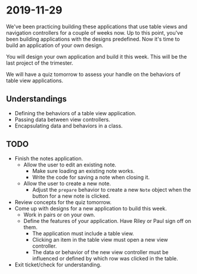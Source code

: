 # 2019-11-29

We've been practicing building these applications that use table views and navigation controllers for a couple of weeks now. Up to this point, you've been building applications with the designs predefined. Now it's time to build an application of your own design.

You will design your own application and build it this week. This will be the last project of the trimester.

We will have a quiz tomorrow to assess your handle on the behaviors of table view applications.

## Understandings

- Defining the behaviors of a table view application.
- Passing data between view controllers.
- Encapsulating data and behaviors in a class.

## TODO

- Finish the notes application.
  - Allow the user to edit an existing note.
    - Make sure loading an existing note works.
    - Write the code for saving a note when closing it.
  - Allow the user to create a new note.
    - Adjust the `prepare` behavior to create a new `Note` object when the button for a new note is clicked.
- Review concepts for the quiz tomorrow.
- Come up with designs for a new application to build this week.
  - Work in pairs or on your own.
  - Define the features of your application. Have Riley or Paul sign off on them.
    - The application must include a table view.
    - Clicking an item in the table view must open a new view controller.
    - The data or behavior of the new view controller must be influenced or defined by which row was clicked in the table.
- Exit ticket/check for understanding.
